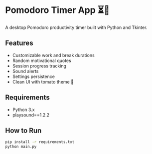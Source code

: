 # Pomodoro Timer App ⏳🍅

A desktop Pomodoro productivity timer built with Python and Tkinter.

## Features

- Customizable work and break durations
- Random motivational quotes
- Session progress tracking
- Sound alerts
- Settings persistence
- Clean UI with tomato theme 🍅

## Requirements

- Python 3.x
- playsound==1.2.2

## How to Run

```bash
pip install -r requirements.txt
python main.py
